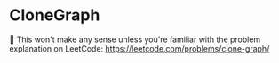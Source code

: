 # CloneGraph

🛑️ This won't make any sense unless you're familiar with the problem explanation on LeetCode: <https://leetcode.com/problems/clone-graph/>
